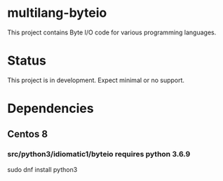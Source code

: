 # multilang-byteio
This project contains Byte I/O code for various programming languages.

# Status
This project is in development. Expect minimal or no support.

# Dependencies

## Centos 8
### src/python3/idiomatic1/byteio requires python 3.6.9
sudo dnf install python3
